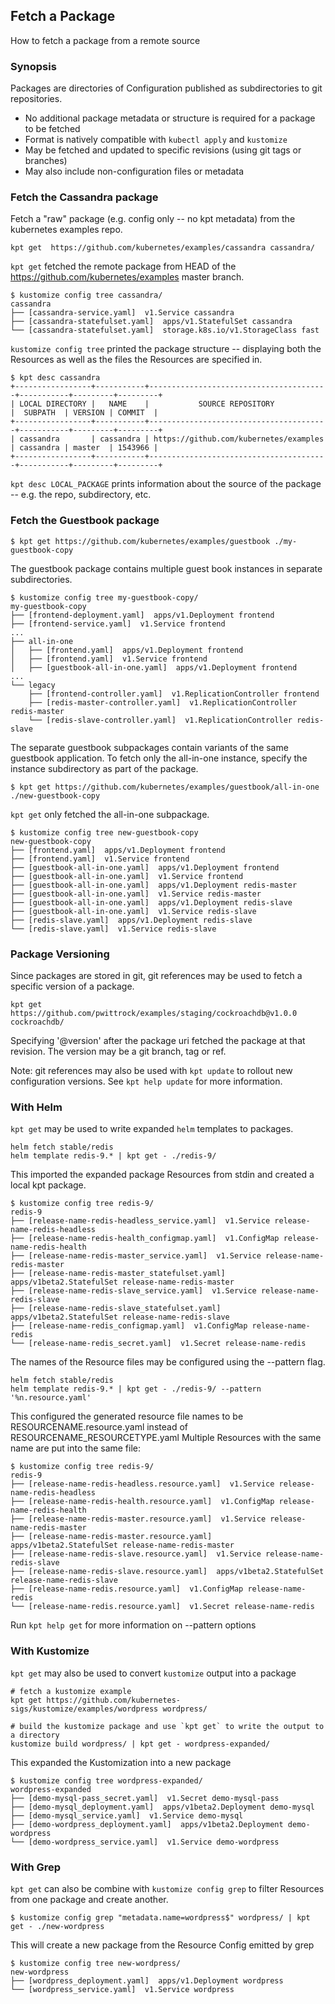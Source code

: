 ## Fetch a Package

How to fetch a package from a remote source

### Synopsis

Packages are directories of Configuration published as subdirectories to git repositories.

- No additional package metadata or structure is required for a package to be fetched
- Format is natively compatible with `kubectl apply` and `kustomize`
- May be fetched and updated to specific revisions (using git tags or branches)
- May also include non-configuration files or metadata

### Fetch the Cassandra package

  Fetch a "raw" package (e.g. config only -- no kpt metadata) from the kubernetes examples repo.

	kpt get  https://github.com/kubernetes/examples/cassandra cassandra/

  `kpt get` fetched the remote package from HEAD of the
  https://github.com/kubernetes/examples master branch.

	$ kustomize config tree cassandra/
	cassandra
	├── [cassandra-service.yaml]  v1.Service cassandra
	├── [cassandra-statefulset.yaml]  apps/v1.StatefulSet cassandra
	└── [cassandra-statefulset.yaml]  storage.k8s.io/v1.StorageClass fast
	
  `kustomize config tree` printed the package structure -- displaying both the Resources as well as the
  files the Resources are specified in.

	$ kpt desc cassandra
	+-----------------+-----------+----------------------------------------+-----------+---------+---------+
	| LOCAL DIRECTORY |   NAME    |           SOURCE REPOSITORY            |  SUBPATH  | VERSION | COMMIT  |
	+-----------------+-----------+----------------------------------------+-----------+---------+---------+
	| cassandra       | cassandra | https://github.com/kubernetes/examples | cassandra | master  | 1543966 |
	+-----------------+-----------+----------------------------------------+-----------+---------+---------+

  `kpt desc LOCAL_PACKAGE` prints information about the source of the package -- e.g. 
  the repo, subdirectory, etc.

### Fetch the Guestbook package

	$ kpt get https://github.com/kubernetes/examples/guestbook ./my-guestbook-copy

  The guestbook package contains multiple guest book instances in separate
  subdirectories.

	$ kustomize config tree my-guestbook-copy/
	my-guestbook-copy
	├── [frontend-deployment.yaml]  apps/v1.Deployment frontend
	├── [frontend-service.yaml]  v1.Service frontend
    ...
	├── all-in-one
	│   ├── [frontend.yaml]  apps/v1.Deployment frontend
	│   ├── [frontend.yaml]  v1.Service frontend
	│   ├── [guestbook-all-in-one.yaml]  apps/v1.Deployment frontend
    ...
	└── legacy
		├── [frontend-controller.yaml]  v1.ReplicationController frontend
		├── [redis-master-controller.yaml]  v1.ReplicationController redis-master
		└── [redis-slave-controller.yaml]  v1.ReplicationController redis-slave

  The separate guestbook subpackages contain variants of the same guestbook application.
  To fetch only the all-in-one instance, specify the instance subdirectory as
  part of the package.

	$ kpt get https://github.com/kubernetes/examples/guestbook/all-in-one ./new-guestbook-copy

  `kpt get` only fetched the all-in-one subpackage.

	$ kustomize config tree new-guestbook-copy
	new-guestbook-copy
	├── [frontend.yaml]  apps/v1.Deployment frontend
	├── [frontend.yaml]  v1.Service frontend
	├── [guestbook-all-in-one.yaml]  apps/v1.Deployment frontend
	├── [guestbook-all-in-one.yaml]  v1.Service frontend
	├── [guestbook-all-in-one.yaml]  apps/v1.Deployment redis-master
	├── [guestbook-all-in-one.yaml]  v1.Service redis-master
	├── [guestbook-all-in-one.yaml]  apps/v1.Deployment redis-slave
	├── [guestbook-all-in-one.yaml]  v1.Service redis-slave
	├── [redis-slave.yaml]  apps/v1.Deployment redis-slave
	└── [redis-slave.yaml]  v1.Service redis-slave

### Package Versioning

  Since packages are stored in git, git references may be used to fetch a specific version
  of a package.

	kpt get https://github.com/pwittrock/examples/staging/cockroachdb@v1.0.0 cockroachdb/

  Specifying '@version' after the package uri fetched the package at that revision.
  The version may be a git branch, tag or ref.
  
  Note: git references may also be used with `kpt update` to rollout new configuration versions.
  See `kpt help update` for more information.

### With Helm

  `kpt get` may be used to write expanded `helm` templates to packages.

	helm fetch stable/redis
	helm template redis-9.* | kpt get - ./redis-9/

  This imported the expanded package Resources from stdin and created a local kpt package.

	$ kustomize config tree redis-9/
	redis-9
	├── [release-name-redis-headless_service.yaml]  v1.Service release-name-redis-headless
	├── [release-name-redis-health_configmap.yaml]  v1.ConfigMap release-name-redis-health
	├── [release-name-redis-master_service.yaml]  v1.Service release-name-redis-master
	├── [release-name-redis-master_statefulset.yaml]  apps/v1beta2.StatefulSet release-name-redis-master
	├── [release-name-redis-slave_service.yaml]  v1.Service release-name-redis-slave
	├── [release-name-redis-slave_statefulset.yaml]  apps/v1beta2.StatefulSet release-name-redis-slave
	├── [release-name-redis_configmap.yaml]  v1.ConfigMap release-name-redis
	└── [release-name-redis_secret.yaml]  v1.Secret release-name-redis

  The names of the Resource files may be configured using the --pattern flag.

	helm fetch stable/redis
	helm template redis-9.* | kpt get - ./redis-9/ --pattern '%n.resource.yaml'
	
  This configured the generated resource file names to be RESOURCENAME.resource.yaml
  instead of RESOURCENAME_RESOURCETYPE.yaml
  Multiple Resources with the same name are put into the same file:

	$ kustomize config tree redis-9/
	redis-9
	├── [release-name-redis-headless.resource.yaml]  v1.Service release-name-redis-headless
	├── [release-name-redis-health.resource.yaml]  v1.ConfigMap release-name-redis-health
	├── [release-name-redis-master.resource.yaml]  v1.Service release-name-redis-master
	├── [release-name-redis-master.resource.yaml]  apps/v1beta2.StatefulSet release-name-redis-master
	├── [release-name-redis-slave.resource.yaml]  v1.Service release-name-redis-slave
	├── [release-name-redis-slave.resource.yaml]  apps/v1beta2.StatefulSet release-name-redis-slave
	├── [release-name-redis.resource.yaml]  v1.ConfigMap release-name-redis
	└── [release-name-redis.resource.yaml]  v1.Secret release-name-redis
	
 Run `kpt help get` for more information on --pattern options

### With Kustomize

  `kpt get` may also be used to convert `kustomize` output into a package

    # fetch a kustomize example
	kpt get https://github.com/kubernetes-sigs/kustomize/examples/wordpress wordpress/
	
	# build the kustomize package and use `kpt get` to write the output to a directory
	kustomize build wordpress/ | kpt get - wordpress-expanded/

  This expanded the Kustomization into a new package

	$ kustomize config tree wordpress-expanded/
	wordpress-expanded
	├── [demo-mysql-pass_secret.yaml]  v1.Secret demo-mysql-pass
	├── [demo-mysql_deployment.yaml]  apps/v1beta2.Deployment demo-mysql
	├── [demo-mysql_service.yaml]  v1.Service demo-mysql
	├── [demo-wordpress_deployment.yaml]  apps/v1beta2.Deployment demo-wordpress
	└── [demo-wordpress_service.yaml]  v1.Service demo-wordpress

### With Grep

  `kpt get` can also be combine with `kustomize config grep` to filter Resources from
  one package and create another.

	$ kustomize config grep "metadata.name=wordpress$" wordpress/ | kpt get - ./new-wordpress

  This will create a new package from the Resource Config emitted by grep

	$ kustomize config tree new-wordpress/
	new-wordpress
	├── [wordpress_deployment.yaml]  apps/v1.Deployment wordpress
	└── [wordpress_service.yaml]  v1.Service wordpress
